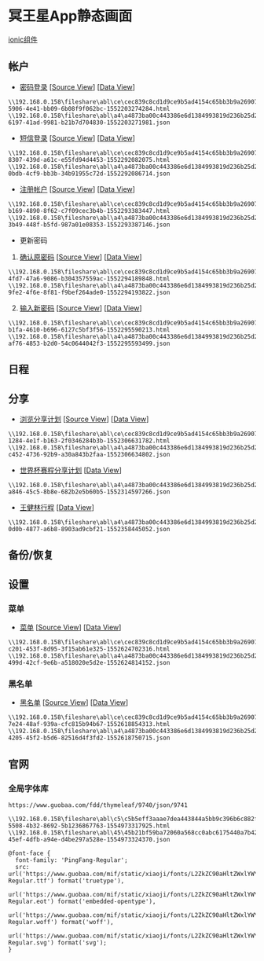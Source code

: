 # 冥王星App静态画面

[ionic组件](https://ionicframework.com/docs/components)

## 帐户
* [密码登录](https://www.guobaa.com/fdd/thymeleaf/9723/json/9722) [[Source View](https://xiaoji.guobaa.com/abl/store/local/getContent/9723)] [[Data View](https://xiaoji.guobaa.com/abl/store/local/getContent/9722)]
```
\\192.168.0.158\fileshare\abl\ce\cec839c8cd1d9ce9b5ad4154c65bb3b9a26907f7a44edd90e5c2c1db81e515bb\a7cfb9fe-5906-4e41-bb09-6b08f9f062bc-1552203274284.html
\\192.168.0.158\fileshare\abl\a4\a4873ba00c443386e6d1384993819d236b25d20c7656c34f619c1ee09ad64cc7\43426716-6197-41ad-9981-b21b7d704830-1552203271981.json
```
* [短信登录](https://www.guobaa.com/fdd/thymeleaf/9724/json/9725) [[Source View](https://xiaoji.guobaa.com/abl/store/local/getContent/9724)] [[Data View](https://xiaoji.guobaa.com/abl/store/local/getContent/9725)]
```
\\192.168.0.158\fileshare\abl\ce\cec839c8cd1d9ce9b5ad4154c65bb3b9a26907f7a44edd90e5c2c1db81e515bb\42a0155e-8307-439d-a61c-e55fd94d4453-1552292082075.html
\\192.168.0.158\fileshare\abl\a4\a4873ba00c443386e6d1384993819d236b25d20c7656c34f619c1ee09ad64cc7\152849b7-0bdb-4cf9-bb3b-34b91955c72d-1552292086714.json
```
* [注册帐户](https://www.guobaa.com/fdd/thymeleaf/9726/json/9727) [[Source View](https://xiaoji.guobaa.com/abl/store/local/getContent/9726)] [[Data View](https://xiaoji.guobaa.com/abl/store/local/getContent/9727)]
```
\\192.168.0.158\fileshare\abl\ce\cec839c8cd1d9ce9b5ad4154c65bb3b9a26907f7a44edd90e5c2c1db81e515bb\3396cf9e-b169-4890-8f62-c7f09cec3b4b-1552293383447.html
\\192.168.0.158\fileshare\abl\a4\a4873ba00c443386e6d1384993819d236b25d20c7656c34f619c1ee09ad64cc7\99c2932d-3b49-448f-b5fd-987a01e08353-1552293387146.json
```
* 更新密码
1. [确认原密码](https://www.guobaa.com/fdd/thymeleaf/9728/json/9729) [[Source View](https://xiaoji.guobaa.com/abl/store/local/getContent/9728)] [[Data View](https://xiaoji.guobaa.com/abl/store/local/getContent/9729)]
```
\\192.168.0.158\fileshare\abl\ce\cec839c8cd1d9ce9b5ad4154c65bb3b9a26907f7a44edd90e5c2c1db81e515bb\c64f654b-4fd7-47a6-9086-b304357559ac-1552294189848.html
\\192.168.0.158\fileshare\abl\a4\a4873ba00c443386e6d1384993819d236b25d20c7656c34f619c1ee09ad64cc7\1017e00a-9fe2-4f6e-8f81-f9bef264ade0-1552294193822.json
```
2. [输入新密码](https://www.guobaa.com/fdd/thymeleaf/9730/json/9731) [[Source View](https://xiaoji.guobaa.com/abl/store/local/getContent/9730)] [[Data View](https://xiaoji.guobaa.com/abl/store/local/getContent/9731)]
```
\\192.168.0.158\fileshare\abl\ce\cec839c8cd1d9ce9b5ad4154c65bb3b9a26907f7a44edd90e5c2c1db81e515bb\35b2b467-b1fa-4610-b696-6127c5bf3f56-1552295590213.html
\\192.168.0.158\fileshare\abl\a4\a4873ba00c443386e6d1384993819d236b25d20c7656c34f619c1ee09ad64cc7\a7b04933-af76-4853-b2d0-54c0644042f3-1552295593499.json
```

## 日程

## 分享
* [浏览分享计划](https://www.guobaa.com/fdd/thymeleaf/9732/json/9733) [[Source View](https://xiaoji.guobaa.com/abl/store/local/getContent/9732)] [[Data View](https://xiaoji.guobaa.com/abl/store/local/getContent/9733)]
```
\\192.168.0.158\fileshare\abl\ce\cec839c8cd1d9ce9b5ad4154c65bb3b9a26907f7a44edd90e5c2c1db81e515bb\bdede0e8-1284-4e1f-b163-2f0346284b3b-1552306631782.html
\\192.168.0.158\fileshare\abl\a4\a4873ba00c443386e6d1384993819d236b25d20c7656c34f619c1ee09ad64cc7\4a29a28e-c452-4736-92b9-a30a843b2faa-1552306634802.json
```
* [世界杯赛程分享计划](https://www.guobaa.com/fdd/thymeleaf/9732/json/9734) [[Data View](https://xiaoji.guobaa.com/abl/store/local/getContent/9734)]
```
\\192.168.0.158\fileshare\abl\a4\a4873ba00c443386e6d1384993819d236b25d20c7656c34f619c1ee09ad64cc7\ce26d333-a846-45c5-8b8e-682b2e5b60b5-1552314597266.json
```
* [王健林行程](https://www.guobaa.com/fdd/thymeleaf/9732/json/9735) [[Data View](https://xiaoji.guobaa.com/abl/store/local/getContent/9735)]
```
\\192.168.0.158\fileshare\abl\a4\a4873ba00c443386e6d1384993819d236b25d20c7656c34f619c1ee09ad64cc7\b37c71ad-0d0b-4877-a6b8-8903ad9cbf21-1552358445052.json
```
## 备份/恢复

## 设置
### 菜单
* [菜单](https://www.guobaa.com/fdd/thymeleaf/9738/json/9739) [[Source View](https://xiaoji.guobaa.com/abl/store/local/getContent/9738)] [[Data View](https://xiaoji.guobaa.com/abl/store/local/getContent/9739)]
```
\\192.168.0.158\fileshare\abl\ce\cec839c8cd1d9ce9b5ad4154c65bb3b9a26907f7a44edd90e5c2c1db81e515bb\6b360504-c201-453f-8d95-3f15ab61e325-1552624702316.html
\\192.168.0.158\fileshare\abl\a4\a4873ba00c443386e6d1384993819d236b25d20c7656c34f619c1ee09ad64cc7\ec05a9a5-499d-42cf-9e6b-a518020e5d2e-1552624814152.json
```

### 黑名单
* [黑名单](https://www.guobaa.com/fdd/thymeleaf/9736/json/9737) [[Source View](https://xiaoji.guobaa.com/abl/store/local/getContent/9736)] [[Data View](https://xiaoji.guobaa.com/abl/store/local/getContent/9737)]
```
\\192.168.0.158\fileshare\abl\ce\cec839c8cd1d9ce9b5ad4154c65bb3b9a26907f7a44edd90e5c2c1db81e515bb\19bdefc1-7e24-48af-939a-cfc815b94b67-1552618854313.html
\\192.168.0.158\fileshare\abl\a4\a4873ba00c443386e6d1384993819d236b25d20c7656c34f619c1ee09ad64cc7\6221fc3b-4205-45f2-b5d6-82516d4f3fd2-1552618750715.json
```

## 官网
### 全局字体库
``` 访问地址
https://www.guobaa.com/fdd/thymeleaf/9740/json/9741
```

```
\\192.168.0.158\fileshare\abl\c5\c5b5eff3aaae7dea443844a5bb9c396b6c882fa49ed9af9e0ad3bc20ac988aed\74074c4b-5508-4b32-8692-5b1236867763-1554973317925.html
\\192.168.0.158\fileshare\abl\45\45b21bf59ba72060a568cc0abc6175440a7b42bae6bd00e59d6a3f4e74c4a6d9\5a64b354-45ef-4dfb-a94e-d4be297a528e-1554973324370.json
```

``` css3
@font-face {
  font-family: 'PingFang-Regular';
  src: url('https://www.guobaa.com/mif/static/xiaoji/fonts/L2ZkZC90aHltZWxlYWYvOTc0MC9qc29uLzk3NDE/PingFang-Regular.ttf') format('truetype'),
  url('https://www.guobaa.com/mif/static/xiaoji/fonts/L2ZkZC90aHltZWxlYWYvOTc0MC9qc29uLzk3NDE/PingFang-Regular.eot') format('embedded-opentype'),
  url('https://www.guobaa.com/mif/static/xiaoji/fonts/L2ZkZC90aHltZWxlYWYvOTc0MC9qc29uLzk3NDE/PingFang-Regular.woff') format('woff'),
  url('https://www.guobaa.com/mif/static/xiaoji/fonts/L2ZkZC90aHltZWxlYWYvOTc0MC9qc29uLzk3NDE/PingFang-Regular.svg') format('svg');
}
```
